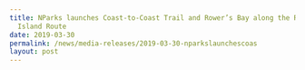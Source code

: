 ```yaml
---
title: NParks launches Coast-to-Coast Trail and Rower’s Bay along the Round
  Island Route
date: 2019-03-30
permalink: /news/media-releases/2019-03-30-nparkslaunchescoas
layout: post
---
```

